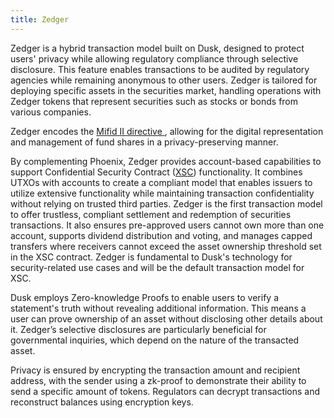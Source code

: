 ```yaml
---
title: Zedger
---
```

Zedger is a hybrid transaction model built on Dusk, designed to protect users' privacy while allowing regulatory compliance through selective disclosure. This feature enables transactions to be audited by regulatory agencies while remaining anonymous to other users. Zedger is tailored for deploying specific assets in the securities market, handling operations with Zedger tokens that represent securities such as stocks or bonds from various companies.

Zedger encodes the <a href="https://eur-lex.europa.eu/legal-content/EN/TXT/?uri=celex%3A32014L0065" target="_blank" > Mifid II directive </a>, allowing for the digital representation and management of fund shares in a privacy-preserving manner.

By complementing Phoenix, Zedger provides account-based capabilities to support Confidential Security Contract (<a href="https://dusk.network/use-cases/confidential-security-tokens/" target="_blank" >XSC</a>) functionality. It combines UTXOs with accounts to create a compliant model that enables issuers to utilize extensive functionality while maintaining transaction confidentiality without relying on trusted third parties. Zedger is the first transaction model to offer trustless, compliant settlement and redemption of securities transactions. It also ensures pre-approved users cannot own more than one account, supports dividend distribution and voting, and manages capped transfers where receivers cannot exceed the asset ownership threshold set in the XSC contract. Zedger is fundamental to Dusk's technology for security-related use cases and will be the default transaction model for XSC.

Dusk employs Zero-knowledge Proofs to enable users to verify a statement's truth without revealing additional information. This means a user can prove ownership of an asset without disclosing other details about it. Zedger’s selective disclosures are particularly beneficial for governmental inquiries, which depend on the nature of the transacted asset.

Privacy is ensured by encrypting the transaction amount and recipient address, with the sender using a zk-proof to demonstrate their ability to send a specific amount of tokens. Regulators can decrypt transactions and reconstruct balances using encryption keys.

